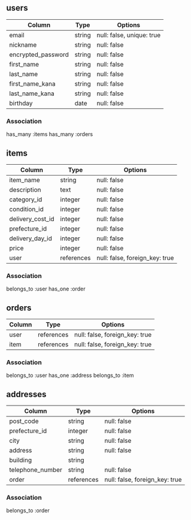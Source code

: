 ## users

|Column               |Type     |Options                     |
| ------------------- | ------- | -------------------------- |
|email                |string   |null: false, unique: true   |
|nickname             |string   |null: false                 |
|encrypted_password   |string   |null: false                 |
|first_name           |string   |null: false                 |
|last_name            |string   |null: false                 |
|first_name_kana      |string   |null: false                 |
|last_name_kana       |string   |null: false                 |
|birthday             |date     |null: false                 |

### Association
has_many :items
has_many :orders



## items

|Column               |Type         |Options                         |
| ------------------- | ----------- | ------------------------------ |
|item_name            |string       |null: false                     |
|description          |text         |null: false                     |
|category_id          |integer      |null: false                     |
|condition_id         |integer      |null: false                     |
|delivery_cost_id     |integer      |null: false                     |
|prefecture_id        |integer      |null: false                     |
|delivery_day_id      |integer      |null: false                     |
|price                |integer      |null: false                     |
|user                 |references   |null: false, foreign_key: true  |

### Association
belongs_to :user
has_one    :order


## orders

|Column               |Type         |Options                         |
| ------------------- | ----------- | ------------------------------ |
|user                 |references   |null: false, foreign_key: true  |
|item                 |references   |null: false, foreign_key: true  |

### Association
belongs_to :user
has_one    :address
belongs_to :item



## addresses

|Column               |Type         |Options                        |
| ------------------- | ----------- | ----------------------------- |
|post_code            |string       |null: false                    |
|prefecture_id        |integer      |null: false                    |
|city                 |string       |null: false                    |
|address              |string       |null: false                    |
|building             |string       |                               |
|telephone_number     |string       |null: false                    |
|order                |references   |null: false, foreign_key: true |

### Association
belongs_to :order